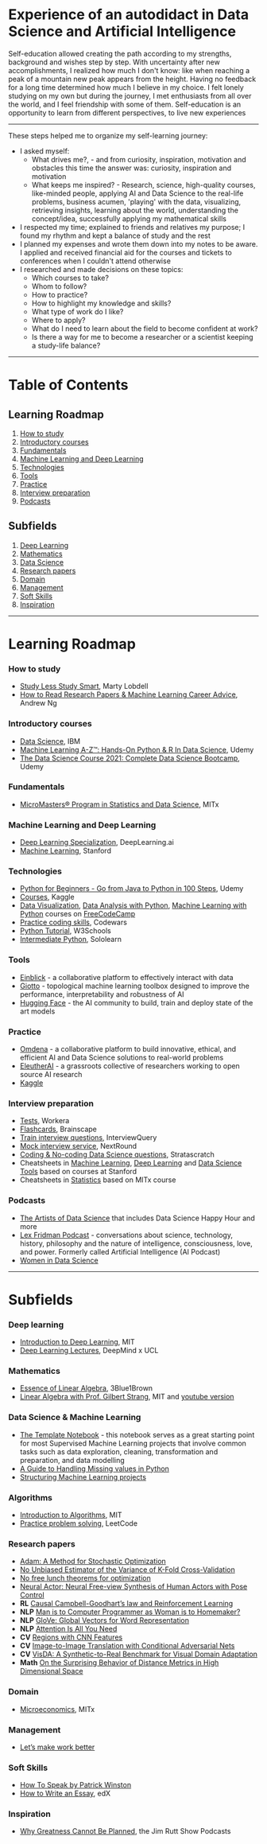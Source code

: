 # Experience of an autodidact in Data Science and Artificial Intelligence


Self-education allowed creating the path according to my strengths, background and wishes step by step. With uncertainty after new accomplishments, I realized how much I don't know: like when reaching a peak of a mountain new peak appears from the height. Having no feedback for a long time determined how much I believe in my choice. I felt lonely studying on my own but during the journey, I met enthusiasts from all over the world, and I feel friendship with some of them. Self-education is an opportunity to learn from different perspectives, to live new experiences

---

These steps helped me to organize my self-learning journey:
* I asked myself: 
  * What drives me?, - and from curiosity, inspiration, motivation and obstacles this time the answer was: curiosity, inspiration and motivation
  * What keeps me inspired? - Research, science, high-quality courses, like-minded people, applying AI and Data Science to the real-life problems, business acumen, 'playing' with the data, visualizing, retrieving insights, learning about the world, understanding the concept/idea, successfully applying my mathematical skills
* I respected my time; explained to friends and relatives my purpose; I found my rhythm and kept a balance of study and the rest
* I planned my expenses and wrote them down into my notes to be aware. I applied and received financial aid for the courses and tickets to conferences when I couldn't attend otherwise 
* I researched and made decisions on these topics:
    * Which courses to take?
    * Whom to follow?
    * How to practice?
    * How to highlight my knowledge and skills?
    * What type of work do I like?
    * Where to apply?
    * What do I need to learn about the field to become confident at work?
    * Is there a way for me to become a researcher or a scientist keeping a study-life balance?

---

# Table of Contents
## Learning Roadmap
1. [How to study](#how-to-study)
2. [Introductory courses](#introductory-courses)
3. [Fundamentals](#fundamentals)
4. [Machine Learning and Deep Learning](#machine-learning-and-deep-learning)
5. [Technologies](#technologies)
6. [Tools](#tools)
7. [Practice](#practice)
8. [Interview preparation](#interview-preparation)
9. [Podcasts](#podcasts)

## Subfields
1. [Deep Learning](#deep-learning)
2. [Mathematics](#mathematics)
3. [Data Science](#data-science)
4. [Research papers](#research-papers)
5. [Domain](#domain)
6. [Management](#management)
7. [Soft Skills](#soft-skills)
8. [Inspiration](#inspiration)
---
# Learning Roadmap


### How to study
* [Study Less Study Smart](https://www.youtube.com/watch?v=IlU-zDU6aQ0), Marty Lobdell
* [How to Read Research Papers & Machine Learning Career Advice](https://www.youtube.com/watch?v=733m6qBH-jI&list=PLoROMvodv4rOABXSygHTsbvUz4G_YQhOb), Andrew Ng

### Introductory courses
* [Data Science](https://www.edx.org/professional-certificate/ibm-data-science), IBM
* [Machine Learning A-Z™: Hands-On Python & R In Data Science](https://www.udemy.com/course/machinelearning/), Udemy
* [The Data Science Course 2021: Complete Data Science Bootcamp](https://www.udemy.com/course/the-data-science-course-complete-data-science-bootcamp/), Udemy

### Fundamentals
* [MicroMasters® Program in Statistics and Data Science](https://www.edx.org/micromasters/mitx-statistics-and-data-science), MITx

### Machine Learning and Deep Learning
* [Deep Learning Specialization](https://www.coursera.org/specializations/deep-learning), DeepLearning.ai
* [Machine Learning](https://www.coursera.org/learn/machine-learning), Stanford

### Technologies
* [Python for Beginners - Go from Java to Python in 100 Steps](https://www.udemy.com/course/learn-python-programming-for-java-programmers/), Udemy
* [Courses](https://www.kaggle.com/learn), Kaggle
* [Data Visualization](https://www.freecodecamp.org/learn/data-visualization/), [Data Analysis with Python](https://www.freecodecamp.org/learn/data-analysis-with-python/), [Machine Learning with Python](https://www.freecodecamp.org/learn/machine-learning-with-python/) courses on [FreeCodeCamp](https://www.freecodecamp.org/)
* [Practice coding skills](https://www.codewars.com/users/Olena%20Bugaiova/stats), Codewars
* [Python Tutorial](https://www.w3schools.com/python/default.asp), W3Schools
* [Intermediate Python](https://www.sololearn.com/learning/1158), Sololearn

### Tools
* [Einblick](https://einblick.ai/product/) - a collaborative platform to effectively interact with data
* [Giotto](https://giotto.ai/technology) - topological machine learning toolbox designed to improve the performance, interpretability and robustness of AI
* [Hugging Face](https://huggingface.co/) - the AI community to build, train and deploy state of the art models

### Practice
* [Omdena](https://omdena.com/) - a collaborative platform to build innovative, ethical, and efficient AI and Data Science solutions to real-world problems
* [EleutherAI](https://www.eleuther.ai/) - a grassroots collective of researchers working to open source AI research
* [Kaggle](https://www.kaggle.com/)

### Interview preparation
* [Tests](https://workera.ai/), Workera
* [Flashcards](https://www.brainscape.com/subjects/data-science), Brainscape
* [Train interview questions](https://www.interviewquery.com/questions), InterviewQuery
* [Mock interview service](https://www.nextround.cc/), NextRound
* [Coding & No-coding Data Science questions](https://www.stratascratch.com/), Stratascratch
* Cheatsheets in [Machine Learning](https://stanford.edu/~shervine/teaching/cs-229/), [Deep Learning](https://stanford.edu/~shervine/teaching/cs-230/) and [Data Science Tools](https://www.mit.edu/~amidi/teaching/data-science-tools/) based on courses at Stanford
* Cheatsheets in [Statistics](https://github.com/mynameisjanus/186501xStatistics/blob/master/statistics_cheatsheet.pdf) based on MITx course

### Podcasts
* [The Artists of Data Science](https://theartistsofdatascience.fireside.fm/episodes) that includes Data Science Happy Hour and more
* [Lex Fridman Podcast](https://www.youtube.com/c/lexfridman) - conversations about science, technology, history, philosophy and the nature of intelligence, consciousness, love, and power. Formerly called Artificial Intelligence (AI Podcast)
* [Women in Data Science](https://www.youtube.com/channel/UCbyzlQEnV1_MYM4Cbp_7eWg)

---
# Subfields


### Deep learning
* [Introduction to Deep Learning](http://introtodeeplearning.com/), MIT
* [Deep Learning Lectures](https://www.youtube.com/watch?v=7R52wiUgxZI&list=PLqYmG7hTraZCDxZ44o4p3N5Anz3lLRVZF), DeepMind x UCL

### Mathematics
* [Essence of Linear Algebra](https://www.youtube.com/playlist?list=PLZHQObOWTQDPD3MizzM2xVFitgF8hE_ab), 3Blue1Brown
* [Linear Algebra with Prof. Gilbert Strang](https://ocw.mit.edu/courses/mathematics/18-06-linear-algebra-spring-2010/), MIT and [youtube version](https://www.youtube.com/playlist?list=PL221E2BBF13BECF6C)

### Data Science & Machine Learning
* [The Template Notebook](https://github.com/sajal2692/skeleton-notebook/blob/master/The%20Skeleton%20Notebook.ipynb) - this notebook serves as a great starting point for most Supervised Machine Learning projects that involve common tasks such as data exploration, cleaning, transformation and preparation, and data modelling
* [A Guide to Handling Missing values in Python](https://www.kaggle.com/parulpandey/a-guide-to-handling-missing-values-in-python)
* [Structuring Machine Learning projects](https://towardsdatascience.com/structuring-machine-learning-projects-be473775a1b6)

### Algorithms
* [Introduction to Algorithms](https://ocw.mit.edu/courses/electrical-engineering-and-computer-science/6-006-introduction-to-algorithms-fall-2011/), MIT
* [Practice problem solving](https://leetcode.com/), LeetCode

### Research papers
* [Adam: A Method for Stochastic Optimization](https://arxiv.org/pdf/1412.6980.pdf)
* [No Unbiased Estimator of the Variance of K-Fold Cross-Validation](https://www.jmlr.org/papers/volume5/grandvalet04a/grandvalet04a.pdf)
* [No free lunch theorems for optimization](https://ieeexplore.ieee.org/abstract/document/585893)
* [Neural Actor: Neural Free-view Synthesis of Human Actors with Pose Control](https://vcai.mpi-inf.mpg.de/projects/NeuralActor/?fbclid=IwAR1c7zgDwFOuqv5n4OeJKTm3qCzh-qFL8GVoQDh6TqDaeVxiBWrq8_RPY68)
* <b>RL</b> [Causal Campbell-Goodhart’s law and Reinforcement Learning](https://arxiv.org/pdf/2011.01010.pdf)
* <b>NLP</b> [Man is to Computer Programmer as Woman is to Homemaker?](https://arxiv.org/abs/1607.06520)
* <b>NLP</b> [GloVe: Global Vectors for Word Representation](https://nlp.stanford.edu/pubs/glove.pdf)
* <b>NLP</b> [Attention Is All You Need](https://arxiv.org/abs/1706.03762#)
* <b>CV</b> [Regions with CNN Features](https://paperswithcode.com/method/r-cnn)
* <b>CV</b> [Image-to-Image Translation with Conditional Adversarial Nets](https://phillipi.github.io/pix2pix/)
* <b>CV</b> [VisDA: A Synthetic-to-Real Benchmark for Visual Domain Adaptation](https://openaccess.thecvf.com/content_cvpr_2018_workshops/papers/w40/Peng_VisDA_A_Synthetic-to-Real_CVPR_2018_paper.pdf)
* <b>Math</b> [On the Surprising Behavior of Distance Metrics in High Dimensional Space](https://bib.dbvis.de/uploadedFiles/155.pdf)

### Domain
* [Microeconomics](https://www.edx.org/course/microeconomics), MITx

### Management
* [Let’s make work better](https://rework.withgoogle.com/)

### Soft Skills
* [How To Speak by Patrick Winston](https://www.youtube.com/watch?v=Unzc731iCUY)
* [How to Write an Essay](https://www.edx.org/course/how-to-write-an-essay), edX

### Inspiration
* [Why Greatness Cannot Be Planned](https://www.jimruttshow.com/ken_stanley/), the Jim Rutt Show Podcasts
